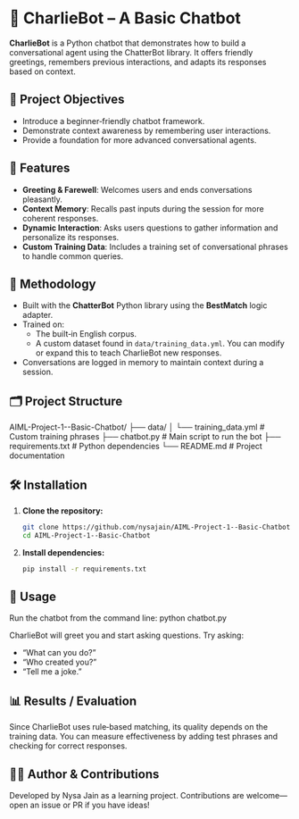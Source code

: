 # 🤖 CharlieBot – A Basic Chatbot

**CharlieBot** is a Python chatbot that demonstrates how to build a conversational agent using the ChatterBot library. It offers friendly greetings, remembers previous interactions, and adapts its responses based on context.

## 🎯 Project Objectives
- Introduce a beginner‑friendly chatbot framework.
- Demonstrate context awareness by remembering user interactions.
- Provide a foundation for more advanced conversational agents.

## 🧰 Features
- **Greeting & Farewell**: Welcomes users and ends conversations pleasantly.
- **Context Memory**: Recalls past inputs during the session for more coherent responses.
- **Dynamic Interaction**: Asks users questions to gather information and personalize its responses.
- **Custom Training Data**: Includes a training set of conversational phrases to handle common queries.

## 🧠 Methodology
- Built with the **ChatterBot** Python library using the **BestMatch** logic adapter.
- Trained on:
  - The built‑in English corpus.
  - A custom dataset found in `data/training_data.yml`.  You can modify or expand this to teach CharlieBot new responses.
- Conversations are logged in memory to maintain context during a session.

## 🗂 Project Structure
AIML-Project-1--Basic-Chatbot/
├── data/
│ └── training_data.yml # Custom training phrases
├── chatbot.py # Main script to run the bot
├── requirements.txt # Python dependencies
└── README.md # Project documentation

## 🛠 Installation

1. **Clone the repository:**
   ```bash
   git clone https://github.com/nysajain/AIML-Project-1--Basic-Chatbot.git
   cd AIML-Project-1--Basic-Chatbot

2. **Install dependencies:**

   ```bash
   pip install -r requirements.txt
   
## 🚀 Usage

Run the chatbot from the command line:
python chatbot.py

CharlieBot will greet you and start asking questions. Try asking:
- “What can you do?”
- “Who created you?”
- “Tell me a joke.”

## 📊 Results / Evaluation
Since CharlieBot uses rule‑based matching, its quality depends on the training data. You can measure effectiveness by adding test phrases and checking for correct responses.

## 🧑‍💼 Author & Contributions
Developed by Nysa Jain as a learning project.
Contributions are welcome—open an issue or PR if you have ideas!
